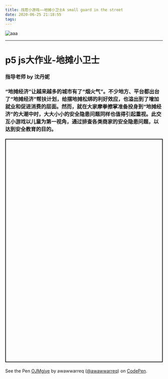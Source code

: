 ```yaml
---
title: 找茬小游戏——地摊小卫士A small guard in the street
date: 2020-06-25 21:18:55
tags:
---
```


![aaa](aaa.png)

---
# p5 js大作业-地摊小卫士
### 指导老师 by 沈丹妮
### “地摊经济”让越来越多的城市有了“烟火气”。不少地方、平台都出台了“地摊经济”帮扶计划，给摆地摊松绑的利好效应，也溢出到了增加就业和促进消费的层面。然而，就在大家摩拳擦掌准备投身到“地摊经济”的大潮中时，大大小小的安全隐患问题同样也值得引起重视。此交互小游戏以儿童为第一视角，通过排查各类商家的安全隐患问题，以达到安全教育的目的。

#### <p class="codepen" data-height="712" data-theme-id="light" data-default-tab="result" data-user="awawwarreq" data-slug-hash="OJMgjye" style="height: 712px; box-sizing: border-box; display: flex; align-items: center; justify-content: center; border: 2px solid; margin: 1em 0; padding: 1em;" data-pen-title="OJMgjye">
  <span>See the Pen <a href="https://codepen.io/awawwarreq/pen/OJMgjye">
  OJMgjye</a> by awawwarreq (<a href="https://codepen.io/awawwarreq">@awawwarreq</a>)
  on <a href="https://codepen.io">CodePen</a>.</span>
</p>
<script async src="https://static.codepen.io/assets/embed/ei.js"></script>


